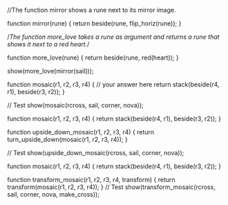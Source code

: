 //The function mirror shows a rune next to its mirror image.

function mirror(rune) {
    return beside(rune, flip_horiz(rune));
}


/*The function more_love takes a rune as
argument and returns a rune that shows
it next to a red heart.*/


function more_love(rune) {
    return beside(rune, red(heart));
}

show(more_love(mirror(sail)));

function mosaic(r1, r2, r3, r4) {
    // your answer here
    return stack(beside(r4, r1), beside(r3, r2));
} 

// Test
show(mosaic(rcross, sail, corner, nova));

function mosaic(r1, r2, r3, r4) {
    return stack(beside(r4, r1), beside(r3, r2));
}

function upside_down_mosaic(r1, r2, r3, r4) {
    return turn_upside_down(mosaic(r1, r2, r3, r4));
}

// Test
show(upside_down_mosaic(rcross, sail, corner, nova)); 

function mosaic(r1, r2, r3, r4) {
    return stack(beside(r4, r1), beside(r3, r2));
}

function transform_mosaic(r1, r2, r3, r4, transform) {
    return transform(mosaic(r1, r2, r3, r4));
}
// Test
show(transform_mosaic(rcross, sail, corner, nova, make_cross));